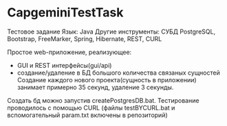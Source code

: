 # CapgeminiTestTask

Тестовое задание 
Язык: Java 
Другие инструменты: СУБД PostgreSQL, Bootstrap, FreeMarker, Spring, Hibernate, REST, CURL

Простое web-приложение, реализующее:
- GUI и REST интерфейсы(gui/api)
- создание/удаление в БД большого количества связаных сущностей
Cоздание каждого нового проекта(сущность в приложении) занимает примерно 35 секунд, удаление 3 секунды.

Создать бд можно запустив createPostgresDB.bat.
Тестирование проводилось с помощью CURL (файлы testBYCURL.bat и вспомогательный param.txt включены в репозиторий)
